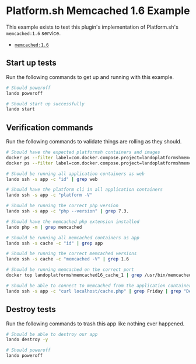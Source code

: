 Platform.sh Memcached 1.6 Example
=================================

This example exists to test this plugin's implementation of Platform.sh's `memcached:1.6` service.

* [`memcached:1.6`](https://docs.platform.sh/configuration/services/memcached.html)

Start up tests
--------------

Run the following commands to get up and running with this example.

```bash
# Should poweroff
lando poweroff

# Should start up successfully
lando start
```

Verification commands
---------------------

Run the following commands to validate things are rolling as they should.

```bash
# Should have the expected platformsh containers and images
docker ps --filter label=com.docker.compose.project=landoplatformshmemcached16 | grep docker.registry.platform.sh/php-7.3 | grep landoplatformshmemcached16_app_1
docker ps --filter label=com.docker.compose.project=landoplatformshmemcached16 | grep docker.registry.platform.sh/memcached-1.6 | grep landoplatformshmemcached16_cache_1

# Should be running all application containers as web
lando ssh -s app -c "id" | grep web

# Should have the platform cli in all application containers
lando ssh -s app -c "platform -V"

# Should be running the correct php version
lando ssh -s app -c "php --version" | grep 7.3.

# Should have the memcached php extension installed
lando php -m | grep memcached

# Should be running all memcached containers as app
lando ssh -s cache -c "id" | grep app

# Should be running the correct memcached versions
lando ssh -s cache -c "memcached -V" | grep 1.6

# Should be running memcached on the correct port
docker top landoplatformshmemcached16_cache_1 | grep /usr/bin/memcached | grep 11211

# Should be able to connect to memcached from the application containers
lando ssh -s app -c "curl localhost/cache.php" | grep Friday | grep "Deploy day"
```

Destroy tests
-------------

Run the following commands to trash this app like nothing ever happened.

```bash
# Should be able to destroy our app
lando destroy -y

# Should poweroff
lando poweroff
```
